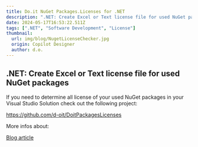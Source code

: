 ```yaml
---
title: Do.it NuGet Packages.Licenses for .NET
description: ".NET: Create Excel or Text license file for used NuGet packages"
date: 2024-05-17T16:53:22.511Z
tags: [".NET", "Software Development", "License"]
thumbnail:
  url: img/blog/NugetLicenseChecker.jpg
  origin: Copilot Designer
  author: d.o.
---
```


## .NET: Create Excel or Text license file for used NuGet packages

If you need to determine all license of your used NuGet packages in your Visual Studio Solution check out the following project:

https://github.com/d-oit/DoitPackagesLicenses

More infos about:

[Blog article](/blog/get-licenses-from-used-nuget-packages-for-your-.net-core-solution)